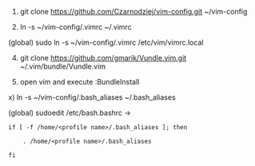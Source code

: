 1) git clone https://github.com/Czarnodziej/vim-config.git ~/vim-config

2) ln -s ~/vim-config/.vimrc ~/.vimrc

(global) sudo ln -s ~/vim-config/.vimrc /etc/vim/vimrc.local

4) git clone https://github.com/gmarik/Vundle.vim.git ~/.vim/bundle/Vundle.vim

5) open vim and execute :BundleInstall

x) ln -s ~/vim-config/.bash_aliases ~/.bash_aliases

(global) sudoedit /etc/bash.bashrc ->

    if [ -f /home/<profile name>/.bash_aliases ]; then

        . /home/<profile name>/.bash_aliases

    fi

